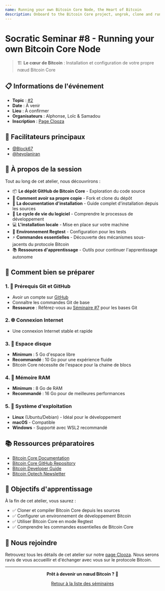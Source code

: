 ```yaml
---
name: Running your own Bitcoin Core Node, the Heart of Bitcoin
description: Onboard to the Bitcoin Core project, ungrok, clone and run your own instance.
---
```


# Socratic Seminar #8 - Running your own Bitcoin Core Node

> 🏗️ **Le cœur de Bitcoin** : Installation et configuration de votre propre nœud Bitcoin Core

## 📋 Informations de l'événement

- **Topic** : [#2](https://github.com/BitDevsCotonou/Socratic-Seminar-Reports/issues/2)
- **Date** : À venir
- **Lieu** : À confirmer
- **Organisateurs** : Alphonse, Loïc & Samadou
- **Inscription** : [Page Clooza](https://clooza.com/events/BITDEVS008)

## 👥 Facilitateurs principaux

- [@Block67](https://github.com/Block67)
- [@heyolaniran](https://github.com/heyolaniran)

## 🎯 À propos de la session

Tout au long de cet atelier, nous découvrirons :

- 📦 **Le dépôt GitHub de Bitcoin Core** - Exploration du code source
- 🔄 **Comment avoir sa propre copie** - Fork et clone du dépôt
- 📖 **La documentation d'installation** - Guide complet d'installation depuis les sources
- 🔄 **Le cycle de vie du logiciel** - Comprendre le processus de développement
- 💻 **L'installation locale** - Mise en place sur votre machine
- 🧪 **Environnement Regtest** - Configuration pour les tests
- ⚡ **Commandes essentielles** - Découverte des mécanismes sous-jacents du protocole Bitcoin
- 📚 **Ressources d'apprentissage** - Outils pour continuer l'apprentissage autonome

## 🚀 Comment bien se préparer

### 1. 📝 Prérequis Git et GitHub

- Avoir un compte sur [GitHub](https://github.com)
- Connaître les commandes Git de base
- **Ressource** : Référez-vous au [Séminaire #7](./Socratic-Seminar-7/) pour les bases Git

### 2. 🌐 Connexion Internet

- Une connexion Internet stable et rapide


### 3. 💾 Espace disque

- **Minimum** : 5 Go d'espace libre
- **Recommandé** : 10 Go pour une expérience fluide
- Bitcoin Core nécessite de l'espace pour la chaine de blocs

### 4. 🧠 Mémoire RAM

- **Minimum** : 8 Go de RAM
- **Recommandé** : 16 Go pour de meilleures performances

### 5. 🐧 Système d'exploitation

- **Linux** (Ubuntu/Debian) - Idéal pour le développement
- **macOS** - Compatible
- **Windows** - Supporté avec WSL2 recommandé

## 📚 Ressources préparatoires

- [Bitcoin Core Documentation](https://bitcoincore.org/)
- [Bitcoin Core GitHub Repository](https://github.com/bitcoin/bitcoin)
- [Bitcoin Developer Guide](https://developer.bitcoin.org/)
- [Bitcoin Optech Newsletter](https://bitcoinops.org/en/newsletters/)

## 🎯 Objectifs d'apprentissage

À la fin de cet atelier, vous saurez :

- ✅ Cloner et compiler Bitcoin Core depuis les sources
- ✅ Configurer un environnement de développement Bitcoin
- ✅ Utiliser Bitcoin Core en mode Regtest
- ✅ Comprendre les commandes essentielles de Bitcoin Core


## 🔗 Nous rejoindre

Retrouvez tous les détails de cet atelier sur notre [page Clooza](https://clooza.com/events/BITDEVS008). Nous serons ravis de vous accueillir et d'échanger avec vous sur le protocole Bitcoin.

---

<div align="center">

**Prêt à devenir un nœud Bitcoin ?** 🚀

[Retour à la liste des séminaires](../README.md)

</div>




